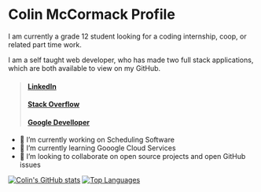 # Colin McCormack Profile

I am currently a grade 12 student looking for a coding internship, coop, or related part time work. 

I am a self taught web developer, who has made two full stack applications, which are both available to view on my GitHub.

>#### [LinkedIn](https://www.linkedin.com/in/colin-mccormack-1a4a54229/)
>#### [Stack Overflow](https://stackoverflow.com/users/17237035/colin-mccormack)
>#### [Google Develloper](https://developers.google.com/profile/u/colin_mccormack)


- 🔭 I’m currently working on Scheduling Software
- 🌱 I’m currently learning Gooogle Cloud Services
- 👯 I’m looking to collaborate on open source projects and open GitHub issues

[![Colin's GitHub stats](https://github-readme-stats.vercel.app/api?username=NorthernSantan&show_icons=true&theme=dark)](https://github.com/anuraghazra/github-readme-stats)
[![Top Languages](https://github-readme-stats.vercel.app/api/top-langs/?username=NorthernSantan)](https://github.com/anuraghazra/github-readme-stats)



